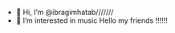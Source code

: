 - 👋 Hi, I’m @ibragimhatab///////
- 👀 I’m interested in music
Hello my friends !!!!!!

<!---
ibragimhatab1/ibragimhatab1 is a ✨ special ✨ repository because its `README.md` (this file) appears on your GitHub profile.
You can click the Preview link to take a look at your changes.
--->
